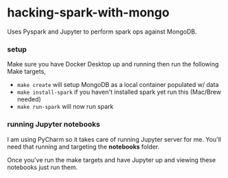 # hacking-spark-with-mongo

Uses Pyspark and Jupyter to perform spark ops against MongoDB.

### setup
Make sure you have Docker Desktop up and running then run the following Make targets,
- `make create` will setup MongoDB as a local container populated w/ data
- `make install-spark` if you haven't installed spark yet run this (Mac/Brew needed)
- `make run-spark` will now run spark 

### running Jupyter notebooks
I am using PyCharm so it takes care of running Jupyter server for me. You'll need that running and targeting the __notebooks__ folder.

Once you've run the make targets and have Jupyter up and viewing these notebooks just run them.
